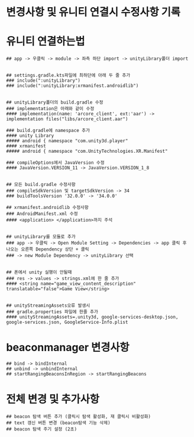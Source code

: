 # 변경사항 및 유니티 연결시 수정사항 기록


# 유니티 연결하는법
    ## app -> 우클릭 -> module -> 좌측 하단 import -> unityLibrary폴더 import
    
    
    ## settings.gradle.kts파일에 최하단에 아래 두 줄 추가
    ### include(":unityLibrary")
    ### include(":unityLibrary:xrmanifest.androidlib")
    
    
    ## unityLibrary폴더의 build.gradle 수정
    ### implementation은 아래와 같이 수정
    #### implementation(name: 'arcore_client', ext:'aar') -> implementation files("libs/arcore_client.aar")
    
    ### build.gradle에 namespace 추가
    #### unity Library
    ##### android { namespace "com.unity3d.player"
    #### xrmanifest
    ##### android { namespace "com.UnityTechnologies.XR.Manifest"
    
    ### compileOptions에서 JavaVersion 수정 
    #### JavaVersion.VERSION_11 -> JavaVersion.VERSION_1_8
    
    
    ## 모든 build.gradle 수정사항
    ### compileSdkVersion 및 targetSdkVersion -> 34
    ### buildToolsVersion '32.0.0' -> '34.0.0'
    
    ## xrmanifest.androidlib 수정사항
    ### AndroidManifest.xml 수정
    #### <application> </application>까지 주석
    
    
    ## unityLibrary를 모듈로 추가
    ### app -> 우클릭 -> Open Module Setting -> Dependencies -> app 클릭 후 나오는 오른쪽 Dependency 상단 + 클릭
    ### -> new Module Dependency -> unityLibrary 선택 
    
    
    ## 폰에서 unity 실행이 안될때
    ### res -> values -> strings.xml에 한 줄 추가
    #### <string name="game_view_content_description" translatable="false">Game View</string>
    
    
    ## unityStreamingAssets오류 발생시
    ### gradle.properties 파일에 한줄 추가
    #### unityStreamingAssets=.unity3d, google-services-desktop.json, google-services.json, GoogleService-Info.plist


# beaconmanager 변경사항
    ## bind -> bindInternal
    ## unbind -> unbindInternal
    ## startRangingBeaconsInRegion -> startRangingBeacons

# 전체 변경 및 추가사항
    ## beacon 탐색 버튼 추가 (클릭시 탐색 활성화, 재 클릭시 비활성화)
    ## text 갱신 버튼 변경 (beacon탐색 기능 삭제)
    ## beacon 탐색 주기 설정 (2초)
